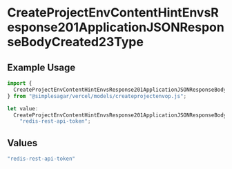 # CreateProjectEnvContentHintEnvsResponse201ApplicationJSONResponseBodyCreated23Type

## Example Usage

```typescript
import {
  CreateProjectEnvContentHintEnvsResponse201ApplicationJSONResponseBodyCreated23Type,
} from "@simplesagar/vercel/models/createprojectenvop.js";

let value:
  CreateProjectEnvContentHintEnvsResponse201ApplicationJSONResponseBodyCreated23Type =
    "redis-rest-api-token";
```

## Values

```typescript
"redis-rest-api-token"
```